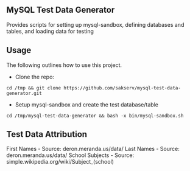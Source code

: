 MySQL Test Data Generator
-------------------------

Provides scripts for setting up mysql-sandbox, defining databases and tables, and loading data for testing

Usage
-----

The following outlines how to use this project.

* Clone the repo:
```
cd /tmp && git clone https://github.com/sakserv/mysql-test-data-generator.git
```

* Setup mysql-sandbox and create the test database/table
```
cd /tmp/mysql-test-data-generator && bash -x bin/mysql-sandbox.sh
```

Test Data Attribution
---------------------
First Names - Source: deron.meranda.us/data/
Last Names - Source: deron.meranda.us/data/
School Subjects - Source: simple.wikipedia.org/wiki/Subject_(school)
